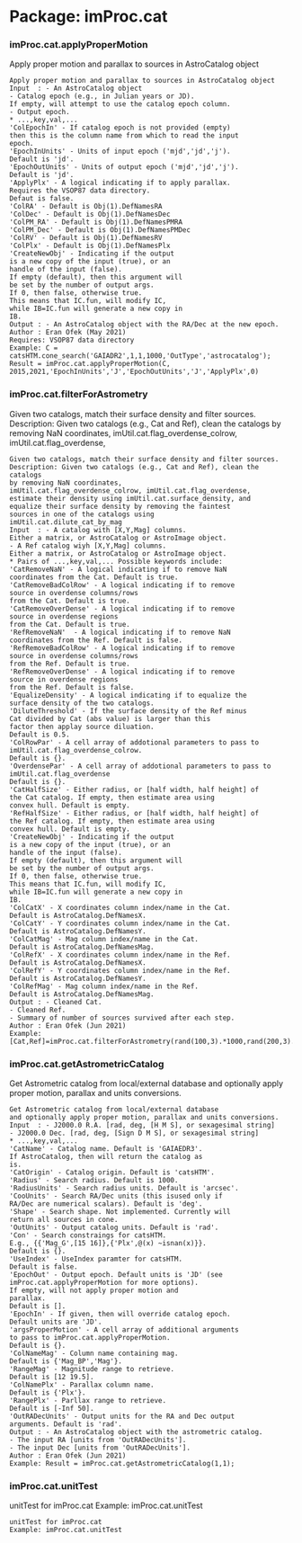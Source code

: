 # Package: imProc.cat


### imProc.cat.applyProperMotion

Apply proper motion and parallax to sources in AstroCatalog object


    
    Apply proper motion and parallax to sources in AstroCatalog object  
    Input  : - An AstroCatalog object  
    - Catalog epoch (e.g., in Julian years or JD).  
    If empty, will attempt to use the catalog epoch column.  
    - Output epoch.  
    * ...,key,val,...  
    'ColEpochIn' - If catalog epoch is not provided (empty)  
    then this is the column name from which to read the input  
    epoch.  
    'EpochInUnits' - Units of input epoch ('mjd','jd','j').  
    Default is 'jd'.  
    'EpochOutUnits' - Units of output epoch ('mjd','jd','j').  
    Default is 'jd'.  
    'ApplyPlx' - A logical indicating if to apply parallax.  
    Requires the VSOP87 data directory.  
    Defaut is false.  
    'ColRA' - Default is Obj(1).DefNamesRA  
    'ColDec' - Default is Obj(1).DefNamesDec  
    'ColPM_RA' - Default is Obj(1).DefNamesPMRA  
    'ColPM_Dec' - Default is Obj(1).DefNamesPMDec  
    'ColRV' - Default is Obj(1).DefNamesRV  
    'ColPlx' - Default is Obj(1).DefNamesPlx  
    'CreateNewObj' - Indicating if the output  
    is a new copy of the input (true), or an  
    handle of the input (false).  
    If empty (default), then this argument will  
    be set by the number of output args.  
    If 0, then false, otherwise true.  
    This means that IC.fun, will modify IC,  
    while IB=IC.fun will generate a new copy in  
    IB.  
    Output : - An AstroCatalog object with the RA/Dec at the new epoch.  
    Author : Eran Ofek (May 2021)  
    Requires: VSOP87 data directory  
    Example: C = catsHTM.cone_search('GAIADR2',1,1,1000,'OutType','astrocatalog');  
    Result = imProc.cat.applyProperMotion(C, 2015,2021,'EpochInUnits','J','EpochOutUnits','J','ApplyPlx',0)  
      
      
### imProc.cat.filterForAstrometry

Given two catalogs, match their surface density and filter sources. Description: Given two catalogs (e.g., Cat and Ref), clean the catalogs by removing NaN coordinates, imUtil.cat.flag_overdense_colrow, imUtil.cat.flag_overdense,


    
    Given two catalogs, match their surface density and filter sources.  
    Description: Given two catalogs (e.g., Cat and Ref), clean the catalogs  
    by removing NaN coordinates,  
    imUtil.cat.flag_overdense_colrow, imUtil.cat.flag_overdense,  
    estimate their density using imUtil.cat.surface_density, and  
    equalize their surface density by removing the faintest  
    sources in one of the catalogs using  
    imUtil.cat.dilute_cat_by_mag  
    Input  : - A catalog with [X,Y,Mag] columns.  
    Either a matrix, or AstroCatalog or AstroImage object.  
    - A Ref catalog wiyh [X,Y,Mag] columns.  
    Either a matrix, or AstroCatalog or AstroImage object.  
    * Pairs of ...,key,val,... Possible keywords include:  
    'CatRemoveNaN' - A logical indicating if to remove NaN  
    coordinates from the Cat. Default is true.  
    'CatRemoveBadColRow' - A logical indicating if to remove  
    source in overdense columns/rows  
    from the Cat. Default is true.  
    'CatRemoveOverDense' - A logical indicating if to remove  
    source in overdense regions  
    from the Cat. Default is true.  
    'RefRemoveNaN'  - A logical indicating if to remove NaN  
    coordinates from the Ref. Default is false.  
    'RefRemoveBadColRow' - A logical indicating if to remove  
    source in overdense columns/rows  
    from the Ref. Default is true.  
    'RefRemoveOverDense' - A logical indicating if to remove  
    source in overdense regions  
    from the Ref. Default is false.  
    'EqualizeDensity' - A logical indicating if to equalize the  
    surface density of the two catalogs.  
    'DiluteThreshold' - If the surface density of the Ref minus  
    Cat divided by Cat (abs value) is larger than this  
    factor then applay source diluation.  
    Default is 0.5.  
    'ColRowPar' - A cell array of addotional parameters to pass to  
    imUtil.cat.flag_overdense_colrow.  
    Default is {}.  
    'OverdensePar' - A cell array of addotional parameters to pass to  
    imUtil.cat.flag_overdense  
    Default is {}.  
    'CatHalfSize' - Either radius, or [half width, half height] of  
    the Cat catalog. If empty, then estimate area using  
    convex hull. Default is empty.  
    'RefHalfSize' - Either radius, or [half width, half height] of  
    the Ref catalog. If empty, then estimate area using  
    convex hull. Default is empty.  
    'CreateNewObj' - Indicating if the output  
    is a new copy of the input (true), or an  
    handle of the input (false).  
    If empty (default), then this argument will  
    be set by the number of output args.  
    If 0, then false, otherwise true.  
    This means that IC.fun, will modify IC,  
    while IB=IC.fun will generate a new copy in  
    IB.  
    'ColCatX' - X coordinates column index/name in the Cat.  
    Default is AstroCatalog.DefNamesX.  
    'ColCatY' - Y coordinates column index/name in the Cat.  
    Default is AstroCatalog.DefNamesY.  
    'ColCatMag' - Mag column index/name in the Cat.  
    Default is AstroCatalog.DefNamesMag.  
    'ColRefX' - X coordinates column index/name in the Ref.  
    Default is AstroCatalog.DefNamesX.  
    'ColRefY' - Y coordinates column index/name in the Ref.  
    Default is AstroCatalog.DefNamesY.  
    'ColRefMag' - Mag column index/name in the Ref.  
    Default is AstroCatalog.DefNamesMag.  
    Output : - Cleaned Cat.  
    - Cleaned Ref.  
    - Summary of number of sources survived after each step.  
    Author : Eran Ofek (Jun 2021)  
    Example: [Cat,Ref]=imProc.cat.filterForAstrometry(rand(100,3).*1000,rand(200,3).*1000);  
      
### imProc.cat.getAstrometricCatalog

Get Astrometric catalog from local/external database and optionally apply proper motion, parallax and units conversions.


    
    Get Astrometric catalog from local/external database  
    and optionally apply proper motion, parallax and units conversions.  
    Input  : - J2000.0 R.A. [rad, deg, [H M S], or sexagesimal string]  
    - J2000.0 Dec. [rad, deg, [Sign D M S], or sexagesimal string]  
    * ...,key,val,...  
    'CatName' - Catalog name. Default is 'GAIAEDR3'.  
    If AstroCatalog, then will return the catalog as  
    is.  
    'CatOrigin' - Catalog origin. Default is 'catsHTM'.  
    'Radius' - Search radius. Default is 1000.  
    'RadiusUnits' - Search radius units. Default is 'arcsec'.  
    'CooUnits' - Search RA/Dec units (this isused only if  
    RA/Dec are numerical scalars). Default is 'deg'.  
    'Shape' - Search shape. Not implemented. Currently will  
    return all sources in cone.  
    'OutUnits' - Output catalog units. Default is 'rad'.  
    'Con' - Search constraings for catsHTM.  
    E.g., {{'Mag_G',[15 16]},{'Plx',@(x) ~isnan(x)}}.  
    Default is {}.  
    'UseIndex' - UseIndex paramter for catsHTM.  
    Default is false.  
    'EpochOut' - Output epoch. Default units is 'JD' (see  
    imProc.cat.applyProperMotion for more options).  
    If empty, will not apply proper motion and  
    parallax.  
    Default is [].  
    'EpochIn' - If given, then will override catalog epoch.  
    Default units are 'JD'.  
    'argsProperMotion' - A cell array of additional arguments  
    to pass to imProc.cat.applyProperMotion.  
    Default is {}.  
    'ColNameMag' - Column name containing mag.  
    Default is {'Mag_BP','Mag'}.  
    'RangeMag' - Magnitude range to retrieve.  
    Default is [12 19.5].  
    'ColNamePlx' - Parallax column name.  
    Default is {'Plx'}.  
    'RangePlx' - Parllax range to retrieve.  
    Default is [-Inf 50].  
    'OutRADecUnits' - Output units for the RA and Dec output  
    arguments. Default is 'rad'.  
    Output : - An AstroCatalog object with the astrometric catalog.  
    - The input RA [units from 'OutRADecUnits'].  
    - The input Dec [units from 'OutRADecUnits'].  
    Author : Eran Ofek (Jun 2021)  
    Example: Result = imProc.cat.getAstrometricCatalog(1,1);  
      
      
### imProc.cat.unitTest

unitTest for imProc.cat Example: imProc.cat.unitTest


    
    unitTest for imProc.cat  
    Example: imProc.cat.unitTest  
      
